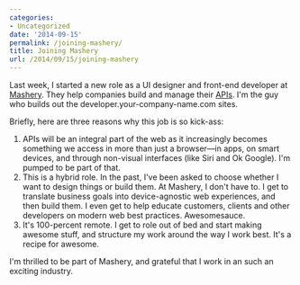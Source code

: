 ```yaml
---
categories:
- Uncategorized
date: '2014-09-15'
permalink: /joining-mashery/
title: Joining Mashery
url: /2014/09/15/joining-mashery
---
```


Last week, I started a new role as a UI designer and front-end developer at [Mashery](http://www.mashery.com/). They help companies build and manage their [APIs](http://en.wikipedia.org/wiki/Application_programming_interface). I'm the guy who builds out the developer.your-company-name.com sites.

Briefly, here are three reasons why this job is so kick-ass:

1. APIs will be an integral part of the web as it increasingly becomes something we access in more than just a browser&mdash;in apps, on smart devices, and through non-visual interfaces (like Siri and Ok Google). I'm pumped to be part of that.
2. This is a hybrid role. In the past, I've been asked to choose whether I want to design things or build them. At Mashery, I don't have to. I get to translate business goals into device-agnostic web experiences, and then build them. I even get to help educate customers, clients and other developers on modern web best practices. Awesomesauce.
3. It's 100-percent remote. I get to role out of bed and start making awesome stuff, and structure my work around the way I work best. It's a recipe for awesome.

I'm thrilled to be part of Mashery, and grateful that I work in an such an exciting industry.